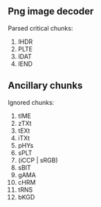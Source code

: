 ## Png image decoder

Parsed critical chunks:
1. IHDR
2. PLTE
3. IDAT
4. IEND

## Ancillary chunks
Ignored chunks:

1. tIME
2. zTXt
3. tEXt
4. iTXt
5. pHYs
6. sPLT
7. (iCCP | sRGB)
8. sBIT
9. gAMA
10. cHRM
11. tRNS
12. bKGD